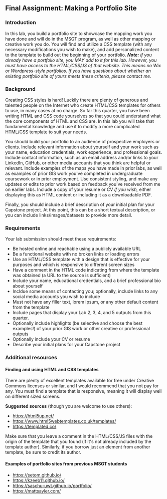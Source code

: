 ## Final Assignment: Making a Portfolio Site

### Introduction
In this lab, you build a portfolio site to showcase the mapping work you have done and will do in the MSGT program, as well as other mapping or creative work you do. You will find and utilize a CSS template (with any necessary modifications you wish to make), and add personalized content to the template to build out the beginning of your portfolio. ***Note:*** *if you already have a portfolio site, you MAY add to it for this lab. However, you must have access to the HTML/CSS/JS of that website. This means no Wix or Wordpress-style portfolios. If you have questions about whether an existing portfolio site of yours meets these criteria, please contact me.*

### Background
Creating CSS styles is hard! Luckily there are plenty of generous and talented people on the Internet who create HTML/CSS templates for others to use, in many cases at no charge. So far this quarter, you have been writing HTML and CSS code yourselves so that you could understand what the core components of HTML and CSS are. In this lab you will take that fundamental knowledge and use it to modify a more complicated HTML/CSS template to suit your needs.

You should build your portfolio to an audience of prospective employers or clients. Include relevant information about yourself and your work such as your name, education credentials, work experience, and professional goals. Include contact information, such as an email address and/or links to your LinkedIn, GitHub, or other media accounts that you think are helpful or relevant. Include examples of the maps you have made in prior labs, as well as examples of prior GIS work you've completed in undergraduate coursework or in prior employment. Use consistent styling, and make any updates or edits to prior work based on feedback you've received from me on earlier labs. Include a copy of your resume or CV *if you wish,* either displaying this as HTML content or including it as a downloadable PDF. 

Finally, you should include a brief description of your initial plan for your Capstone project. At this point, this can be a short textual description, or you can include links/images/datasets to provide more detail. 

### Requirements
Your lab submission should meet these requirements:
* Be hosted online and reachable using a publicly available URL
* Be a functional website with no broken links or loading errors
* Use an HTML/CSS template with a design that is effective for your purposes and which is responsive to different screen sizes
* Have a comment in the HTML code indicating from where the template was obtained (a URL to the source is sufficient) 
* Include your name, educational credentials, and a brief professional bio about yourself
* Incldue some means of contacting you; optionally, include links to any social media accounts you wish to include
* Must not have any filler text, lorem ipsum, or any other default content from the template
* Include pages that display your Lab 2, 3, 4, and 5 outputs from this quarter. 
* Optionally include highlights (be selective and choose the best examples!) of your prior GIS work or other creative or professional outputs
* Optionally include your CV or resume
* Describe your initial plans for your Capstone project

### Additional resources

#### Finding and using HTML and CSS templates
There are plenty of excellent templates available for free under Creative Commons licenses or similar, and I would recommend that you not pay for any. You must find a template that is responsive, meaning it will display well on different sized screens. 

**Suggested sources** (though you are welcome to use others): 
* https://html5up.net/
* https://www.html5webtemplates.co.uk/templates/
* https://templated.co/

Make sure that you leave a comment in the HTML/CSS/JS files with the origin of the template that you found (if it's not already included by the template author). Similarly, if you borrow just an element from another template, be sure to credit its author. 

#### Examples of portfolio sites from previous MSGT students
* https://setom.github.io/
* https://kzeeb11.github.io/
* https://saschu-uwt.github.io/portfolio/
* https://mattsayler.com/
